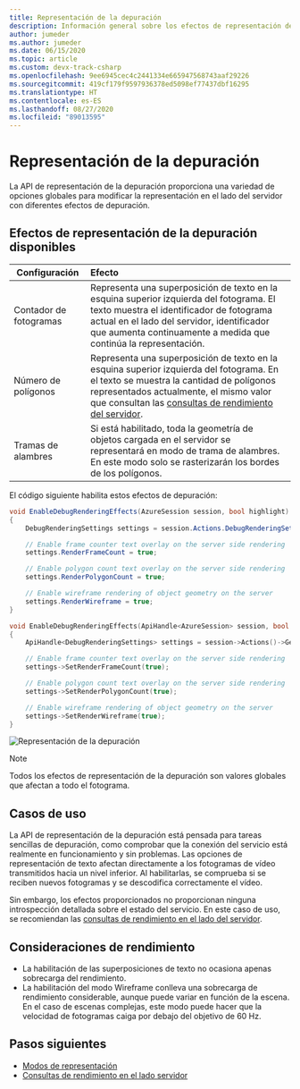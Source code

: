 ```yaml
---
title: Representación de la depuración
description: Información general sobre los efectos de representación de la depuración en el lado del servidor
author: jumeder
ms.author: jumeder
ms.date: 06/15/2020
ms.topic: article
ms.custom: devx-track-csharp
ms.openlocfilehash: 9ee6945cec4c2441334e665947568743aaf29226
ms.sourcegitcommit: 419cf179f9597936378ed5098ef77437dbf16295
ms.translationtype: HT
ms.contentlocale: es-ES
ms.lasthandoff: 08/27/2020
ms.locfileid: "89013595"
---
```

# <a name="debug-rendering"></a>Representación de la depuración

La API de representación de la depuración proporciona una variedad de opciones globales para modificar la representación en el lado del servidor con diferentes efectos de depuración.

## <a name="available-debug-rendering-effects"></a>Efectos de representación de la depuración disponibles

|Configuración                          | Efecto                               |
|---------------------------------|:-------------------------------------|
|Contador de fotogramas                    | Representa una superposición de texto en la esquina superior izquierda del fotograma. El texto muestra el identificador de fotograma actual en el lado del servidor, identificador que aumenta continuamente a medida que continúa la representación. |
|Número de polígonos                    | Representa una superposición de texto en la esquina superior izquierda del fotograma. En el texto se muestra la cantidad de polígonos representados actualmente, el mismo valor que consultan las [consultas de rendimiento del servidor](performance-queries.md).| 
|Tramas de alambres                        | Si está habilitado, toda la geometría de objetos cargada en el servidor se representará en modo de trama de alambres. En este modo solo se rasterizarán los bordes de los polígonos. |

El código siguiente habilita estos efectos de depuración:

```cs
void EnableDebugRenderingEffects(AzureSession session, bool highlight)
{
    DebugRenderingSettings settings = session.Actions.DebugRenderingSettings;

    // Enable frame counter text overlay on the server side rendering
    settings.RenderFrameCount = true;

    // Enable polygon count text overlay on the server side rendering
    settings.RenderPolygonCount = true;

    // Enable wireframe rendering of object geometry on the server
    settings.RenderWireframe = true;
}
```

```cpp
void EnableDebugRenderingEffects(ApiHandle<AzureSession> session, bool highlight)
{
    ApiHandle<DebugRenderingSettings> settings = session->Actions()->GetDebugRenderingSettings();

    // Enable frame counter text overlay on the server side rendering
    settings->SetRenderFrameCount(true);

    // Enable polygon count text overlay on the server side rendering
    settings->SetRenderPolygonCount(true);

    // Enable wireframe rendering of object geometry on the server
    settings->SetRenderWireframe(true);
}
```

![Representación de la depuración](./media/debug-rendering.png)

> [!NOTE]
> Todos los efectos de representación de la depuración son valores globales que afectan a todo el fotograma.

## <a name="use-cases"></a>Casos de uso

La API de representación de la depuración está pensada para tareas sencillas de depuración, como comprobar que la conexión del servicio está realmente en funcionamiento y sin problemas. Las opciones de representación de texto afectan directamente a los fotogramas de vídeo transmitidos hacia un nivel inferior. Al habilitarlas, se comprueba si se reciben nuevos fotogramas y se descodifica correctamente el vídeo.

Sin embargo, los efectos proporcionados no proporcionan ninguna introspección detallada sobre el estado del servicio. En este caso de uso, se recomiendan las [consultas de rendimiento en el lado del servidor](performance-queries.md).

## <a name="performance-considerations"></a>Consideraciones de rendimiento

* La habilitación de las superposiciones de texto no ocasiona apenas sobrecarga del rendimiento.
* La habilitación del modo Wireframe conlleva una sobrecarga de rendimiento considerable, aunque puede variar en función de la escena. En el caso de escenas complejas, este modo puede hacer que la velocidad de fotogramas caiga por debajo del objetivo de 60 Hz.

## <a name="next-steps"></a>Pasos siguientes

* [Modos de representación](../../concepts/rendering-modes.md)
* [Consultas de rendimiento en el lado servidor](performance-queries.md)

